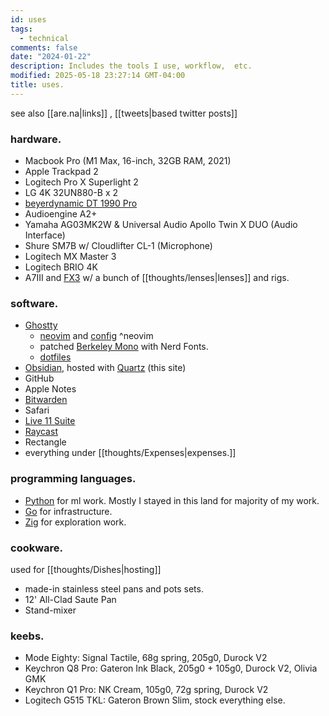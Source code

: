 ```yaml
---
id: uses
tags:
  - technical
comments: false
date: "2024-01-22"
description: Includes the tools I use, workflow,  etc.
modified: 2025-05-18 23:27:14 GMT-04:00
title: uses.
---
```


see also [[are.na|links]] , [[tweets|based twitter posts]]

### hardware.

- Macbook Pro (M1 Max, 16-inch, 32GB RAM, 2021)
- Apple Trackpad 2
- Logitech Pro X Superlight 2
- LG 4K 32UN880-B x 2
- [beyerdynamic DT 1990 Pro](https://global.beyerdynamic.com/dt-1990-pro.html)
- Audioengine A2+
- Yamaha AG03MK2W & Universal Audio Apollo Twin X DUO (Audio Interface)
- Shure SM7B w/ Cloudlifter CL-1 (Microphone)
- Logitech MX Master 3
- Logitech BRIO 4K
- A7III and [FX3](https://www.sony.ca/en/interchangeable-lens-cameras/products/ilme-fx3-body---kit) w/ a bunch of [[thoughts/lenses|lenses]] and rigs.

### software.

- [Ghostty](https://ghostty.org/)
  - [neovim](https://neovim.io/) and [config](https://github.com/aarnphm/editor) ^neovim
  - patched [Berkeley Mono](https://berkeleygraphics.com/typefaces/berkeley-mono/) with Nerd Fonts.
  - [dotfiles](https://github.com/aarnphm/detachtools/)
- [Obsidian](https://obsidian.md/), hosted with [Quartz](https://quartz.jzhao.xyz) (this site)
- GitHub
- Apple Notes
- [Bitwarden](https://bitwarden.com/)
- Safari
- [Live 11 Suite](https://www.ableton.com/en/live/)
- [Raycast](https://www.raycast.com/)
- Rectangle
- everything under [[thoughts/Expenses|expenses.]]

### programming languages.

- [Python](https://www.python.org/) for ml work. Mostly I stayed in this land for majority of my work.
- [Go](https://golang.org/) for infrastructure.
- [Zig](https://ziglang.org/) for exploration work.

### cookware.

used for [[thoughts/Dishes|hosting]]

- made-in stainless steel pans and pots sets.
- 12' All-Clad Saute Pan
- Stand-mixer

### keebs.

- Mode Eighty: Signal Tactile, 68g spring, 205g0, Durock V2
- Keychron Q8 Pro: Gateron Ink Black, 205g0 + 105g0, Durock V2, Olivia GMK
- Keychron Q1 Pro: NK Cream, 105g0, 72g spring, Durock V2
- Logitech G515 TKL: Gateron Brown Slim, stock everything else.
